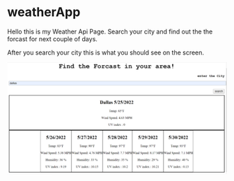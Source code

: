 # weatherApp


Hello this is my Weather Api Page. Search your city and find out the the forcast for next couple of days. 

After you search your city this is what you should see on the screen.

![Alt text](/Weather%20App%20readMe%20Picture.png "Optional title")



